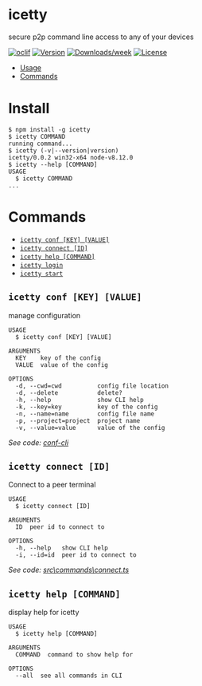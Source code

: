 icetty
======

secure p2p command line access to any of your devices

[![oclif](https://img.shields.io/badge/cli-oclif-brightgreen.svg)](https://oclif.io)
[![Version](https://img.shields.io/npm/v/icetty.svg)](https://npmjs.org/package/icetty)
[![Downloads/week](https://img.shields.io/npm/dw/icetty.svg)](https://npmjs.org/package/icetty)
[![License](https://img.shields.io/npm/l/icetty.svg)](https://github.com/natzcam/icetty/blob/master/package.json)

* [Usage](#usage)
* [Commands](#commands)

# Install

```sh-session
$ npm install -g icetty
$ icetty COMMAND
running command...
$ icetty (-v|--version|version)
icetty/0.0.2 win32-x64 node-v8.12.0
$ icetty --help [COMMAND]
USAGE
  $ icetty COMMAND
...
```
<!-- usagestop -->
# Commands
<!-- commands -->
* [`icetty conf [KEY] [VALUE]`](#icetty-conf-key-value)
* [`icetty connect [ID]`](#icetty-connect-id)
* [`icetty help [COMMAND]`](#icetty-help-command)
* [`icetty login`](#icetty-login)
* [`icetty start`](#icetty-start)

## `icetty conf [KEY] [VALUE]`

manage configuration

```
USAGE
  $ icetty conf [KEY] [VALUE]

ARGUMENTS
  KEY    key of the config
  VALUE  value of the config

OPTIONS
  -d, --cwd=cwd          config file location
  -d, --delete           delete?
  -h, --help             show CLI help
  -k, --key=key          key of the config
  -n, --name=name        config file name
  -p, --project=project  project name
  -v, --value=value      value of the config
```

_See code: [conf-cli](https://github.com/natzcam/conf-cli/blob/v0.1.6/src\commands\conf.ts)_

## `icetty connect [ID]`

Connect to a peer terminal

```
USAGE
  $ icetty connect [ID]

ARGUMENTS
  ID  peer id to connect to

OPTIONS
  -h, --help   show CLI help
  -i, --id=id  peer id to connect to
```

_See code: [src\commands\connect.ts](https://github.com/natzcam/icetty/blob/v0.0.2/src\commands\connect.ts)_

## `icetty help [COMMAND]`

display help for icetty

```
USAGE
  $ icetty help [COMMAND]

ARGUMENTS
  COMMAND  command to show help for

OPTIONS
  --all  see all commands in CLI
```

